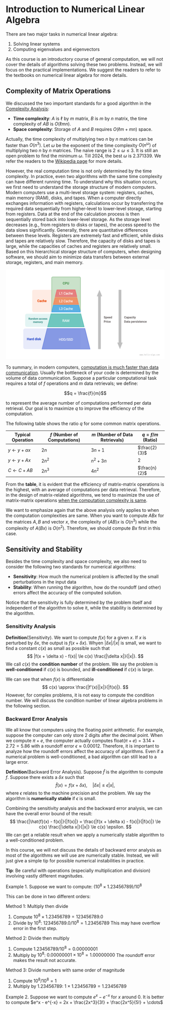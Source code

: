 # Introduction to Numerical Linear Algebra

There are two major tasks in numerical linear algebra:

1. Solving linear systems
2. Computing eigenvalues and eigenvectors

As this course is an introductory course of general computation, we will not cover the details of algorithms solving these two problems. Instead, we will focus on the practical implementations. We suggest the readers to refer to the textbooks on numerical linear algebra for more details.

## Complexity of Matrix Operations

We discussed the two important standards for a good algorithm in the [Complexity Analysis](../chapter_computational_complexity/index.md):

- **Time complexity**: $A$ is $\ell$ by $m$ matrix, $B$ is $m$ by $n$ matrix, the time complexity of $AB$ is $O(\ell m n)$.
- **Space complexity**: Storage of $A$ and $B$ requires $O(\ell m + m n)$ space.

Actually, the time complexity of multiplying two $n$ by $n$ matrices can be faster than $O(n^3)$. Let $\omega$ be the exponent of the time complexity $O(n^\omega)$ of multiplying two $n$ by $n$ matrices. The naive range is $2 \le \omega \le 3$. It is still an open problem to find the minimum $\omega$. Till 2024, the best $\omega$ is 2.371339. We refer the readers to the [Wikipedia page](https://en.wikipedia.org/wiki/Computational_complexity_of_matrix_multiplication) for more details.



However, the real computation time is not only determined by the time complexity. In practice, even two algorithms with the same time complexity can have different running time. 
To understand why this situation occurs, we first need to understand the storage structure of modern computers. Modern computers use a multi-level storage system: registers, caches, main memory (RAM), disks, and tapes. When a computer directly exchanges information with registers, calculations occur by transferring the required data sequentially from higher-level to lower-level storage, starting from registers. Data at the end of the calculation process is then sequentially stored back into lower-level storage. As the storage level decreases (e.g., from registers to disks or tapes), the access speed to the data slows significantly. Generally, there are quantitative differences between these levels. Registers are extremely fast and efficient, while disks and tapes are relatively slow. Therefore, the capacity of disks and tapes is large, while the capacities of caches and registers are relatively small.
Based on this hierarchical storage structure of computers, when designing software, we should aim to minimize data transfers between external storage, registers, and main memory. 

![Storage Structure of Modern Computers](./numerical_linear_algebra.assets/storage_pyramid.png)

To summary, in modern computers, <u>computation is much faster than data communication</u>. Usually the bottleneck of your code is determined by the volume of data communication.
Suppose a particular computational task requires a total of $f$ operations and $m$ data retrievals; we define:

$$q = \frac{f}{m}$$

to represent the average number of computations performed per data retrieval. Our goal is to maximize $q$ to improve the efficiency of the computation.

The following table shows the ratio $q$ for some common matrix operations.

| Typical Operation | $f$ (Number of Computations) | $m$ (Number of Data Retrievals) | $q = f/m$ (Ratio) |
|------------------|------------------------------|--------------------------------|-------------------|
| $y \gets y + \alpha x$ | $2n$ | $3n + 1$ | $\frac{2}{3}$ |
| $y \gets y + Ax$ | $2n^2$ | $n^2 + 3n$ | $2$ |
| $C \gets C + AB$ | $2n^3$ | $4n^2$ | $\frac{n}{2}$ |



From the **table**, it is evident that the efficiency of matrix-matrix operations is the highest, with an average of computations per data retrieval. Therefore, in the design of matrix-related algorithms, we tend to maximize the use of matrix-matrix operations <u>when the computation complexity is same</u>. 

We want to emphasize again that the above analysis only applies to when the computation complexities are same. When you want to compute $ABx$ for the matrices $A, B$ and vector $x$, the complexity of $(AB)x$ is $O(n^3)$ while the complexity of $A(Bx)$ is $O(n^2)$. Therefore, we should compute $Bx$ first in this case.

## Sensitivity and Stability


Besides the time complexity and space complexity, we also need to consider the following two standards for numerical algorithms:

- **Sensitivity**: How much the numerical problem is affected by the small perturbations in the input data
- **Stability**: When running the algorithm, how do the roundoff (and other) errors affect the accuracy of the computed solution.

Notice that the sensitivity is fully determined by the problem itself and independent of the algorithm to solve it, while the stability is determined by the algorithm.

### Sensitivity Analysis

**Definition**(Sensitivity). We want to compute $f(x)$ for a given $x$. If $x$ is perturbed by $\delta x$, the output is $f(x + \delta x)$. Whyen $|\delta x|/|x|$ is small, we want to find a constant $c(x)$ as small as possible such that
$$
|f(x + \delta x) - f(x)| \le c(x) \frac{|\delta x|}{|x|}.
$$
We call $c(x)$ the **condition number** of the problem. We say the problem is **well-conditioned** if $c(x)$ is bounded, and **ill-conditioned** if $c(x)$ is large. 

We can see that when $f(x)$ is differentiable
$$
c(x) \approx \frac{|f'(x)||x|}{|f(x)|}.
$$
However, for complex problems, it is not easy to compute the condition number. We will discuss the condition number of linear algebra problems in the following section.


### Backward Error Analysis

We all know that computers using the floating point arithmetic. 
For example, suppose the computer can only store 2 digits after the decimal point. When we compute $\pi + e$, the computer actually computes float$(\pi + e) = 3.14 + 2.72 = 5.86$ with a roundoff error $\epsilon \approx 0.00012$. Therefore, it is important to analyze how the roundoff errors affect the accuracy of algorithms. Even if a numerical problem is well-conditioned, a bad algorithm can still lead to a large error.

**Definition**(Backward Error Analysis). Suppose $\hat{f}$ is the algorithm to compute $f$. Suppose there exists a $\delta x$ such that 
$$
\hat{f}(x) = f(x + \delta x), \quad |\delta x| \le \epsilon |x|,
$$ 
where $\epsilon$ relates to the machine precision and the problem. We say the algorithm is **numerically stable** if $\epsilon$ is small.

Combining the sensitivity analysis and the backward error analysis, we can have the overall error bound of the result:
$$
\frac{|\hat{f}(x) - f(x)|}{|f(x)|} = \frac{|f(x + \delta x) - f(x)|}{|f(x)|} \le c(x) \frac{|\delta x|}{|x|} \le c(x) \epsilon.
$$
We can get a reliable result when we apply a numerically stable algorithm to a well-conditioned problem.

In this course, we will not discuss the details of backward error analysis as most of the algorithms we will use are numerically stable. Instead, we will just give a simple tip for possible numerical instabilities in practice.

**Tip**: Be careful with operations (especially multiplication and division) involving vastly different magnitudes.

Example 1. Suppose we want to compute: $(10^8 \times 1.23456789)/10^8$

This can be done in two different orders:

Method 1: Multiply then divide
1. Compute $10^8 \times 1.23456789 = 123456789.0$ 
2. Divide by $10^8$: $123456789.0/10^8 = 1.23456789$
This may have overflow error in the first step.

Method 2: Divide then multiply
1. Compute $1.23456789/10^8= 0.00000001$
2. Multiply by $10^8$: $0.00000001 \times 10^8 = 1.00000000$
The roundoff error makes the result not accurate.

Method 3: Divide numbers with same order of magnitude
1. Compute $10^8/10^8= 1$
2. Multiply by $1.23456789$: $1 \times 1.23456789 = 1.23456789$

Example 2. Suppose we want to compute $e^{x} - e^{-x}$ for $x$ around 0. It is better to compute $e^x - e^{-x} = 2x + \frac{2x^3}{3!} + \frac{2x^5}{5!} + \cdots$

